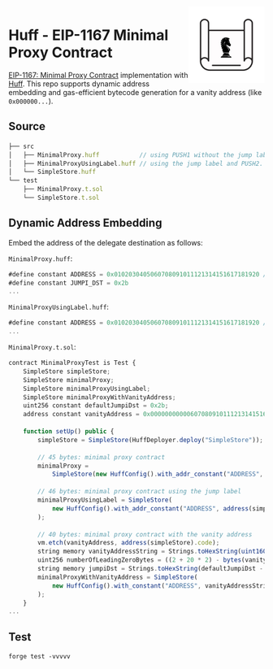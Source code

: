 <img align="right" width="150" height="150" top="100" src="./assets/blueprint.png">

# Huff - EIP-1167 Minimal Proxy Contract

[EIP-1167: Minimal Proxy Contract](https://eips.ethereum.org/EIPS/eip-1167) implementation with [Huff](https://huff.sh/).
This repo supports dynamic address embedding and gas-efficient bytecode generation for a vanity address (like `0x000000...`).

## Source

```js
├── src
│   ├── MinimalProxy.huff           // using PUSH1 without the jump label
│   ├── MinimalProxyUsingLabel.huff // using the jump label and PUSH2.
│   └── SimpleStore.huff
└── test
    ├── MinimalProxy.t.sol
    └── SimpleStore.t.sol
```

## Dynamic Address Embedding
Embed the address of the delegate destination as follows:

`MinimalProxy.huff`:
```js
#define constant ADDRESS = 0x0102030405060708091011121314151617181920 // dummy address
#define constant JUMPI_DST = 0x2b
...
```

`MinimalProxyUsingLabel.huff`:
```js
#define constant ADDRESS = 0x0102030405060708091011121314151617181920 // dummy address
...
```

`MinimalProxy.t.sol`:
```js
contract MinimalProxyTest is Test {
    SimpleStore simpleStore;
    SimpleStore minimalProxy;
    SimpleStore minimalProxyUsingLabel;
    SimpleStore minimalProxyWithVanityAddress;
    uint256 constant defaultJumpiDst = 0x2b;
    address constant vanityAddress = 0x0000000000060708091011121314151617181920;

    function setUp() public {
        simpleStore = SimpleStore(HuffDeployer.deploy("SimpleStore"));

        // 45 bytes: minimal proxy contract
        minimalProxy =
            SimpleStore(new HuffConfig().with_addr_constant("ADDRESS", address(simpleStore)).deploy("MinimalProxy"));

        // 46 bytes: minimal proxy contract using the jump label
        minimalProxyUsingLabel = SimpleStore(
            new HuffConfig().with_addr_constant("ADDRESS", address(simpleStore)).deploy("MinimalProxyUsingLabel")
        );

        // 40 bytes: minimal proxy contract with the vanity address
        vm.etch(vanityAddress, address(simpleStore).code);
        string memory vanityAddressString = Strings.toHexString(uint160(vanityAddress));
        uint256 numberOfLeadingZeroBytes = ((2 + 20 * 2) - bytes(vanityAddressString).length) / 2;
        string memory jumpiDst = Strings.toHexString(defaultJumpiDst - numberOfLeadingZeroBytes, 1);
        minimalProxyWithVanityAddress = SimpleStore(
            new HuffConfig().with_constant("ADDRESS", vanityAddressString).with_constant("JUMPI_DST", jumpiDst).deploy("MinimalProxy")
        );
    }
...
```

## Test
```
forge test -vvvvv
```
